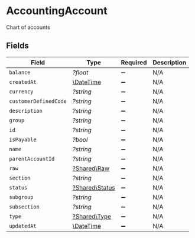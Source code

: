 # AccountingAccount

Chart of accounts


## Fields

| Field                                                         | Type                                                          | Required                                                      | Description                                                   |
| ------------------------------------------------------------- | ------------------------------------------------------------- | ------------------------------------------------------------- | ------------------------------------------------------------- |
| `balance`                                                     | *?float*                                                      | :heavy_minus_sign:                                            | N/A                                                           |
| `createdAt`                                                   | [\DateTime](https://www.php.net/manual/en/class.datetime.php) | :heavy_minus_sign:                                            | N/A                                                           |
| `currency`                                                    | *?string*                                                     | :heavy_minus_sign:                                            | N/A                                                           |
| `customerDefinedCode`                                         | *?string*                                                     | :heavy_minus_sign:                                            | N/A                                                           |
| `description`                                                 | *?string*                                                     | :heavy_minus_sign:                                            | N/A                                                           |
| `group`                                                       | *?string*                                                     | :heavy_minus_sign:                                            | N/A                                                           |
| `id`                                                          | *?string*                                                     | :heavy_minus_sign:                                            | N/A                                                           |
| `isPayable`                                                   | *?bool*                                                       | :heavy_minus_sign:                                            | N/A                                                           |
| `name`                                                        | *?string*                                                     | :heavy_minus_sign:                                            | N/A                                                           |
| `parentAccountId`                                             | *?string*                                                     | :heavy_minus_sign:                                            | N/A                                                           |
| `raw`                                                         | [?Shared\Raw](../../Models/Shared/Raw.md)                     | :heavy_minus_sign:                                            | N/A                                                           |
| `section`                                                     | *?string*                                                     | :heavy_minus_sign:                                            | N/A                                                           |
| `status`                                                      | [?Shared\Status](../../Models/Shared/Status.md)               | :heavy_minus_sign:                                            | N/A                                                           |
| `subgroup`                                                    | *?string*                                                     | :heavy_minus_sign:                                            | N/A                                                           |
| `subsection`                                                  | *?string*                                                     | :heavy_minus_sign:                                            | N/A                                                           |
| `type`                                                        | [?Shared\Type](../../Models/Shared/Type.md)                   | :heavy_minus_sign:                                            | N/A                                                           |
| `updatedAt`                                                   | [\DateTime](https://www.php.net/manual/en/class.datetime.php) | :heavy_minus_sign:                                            | N/A                                                           |